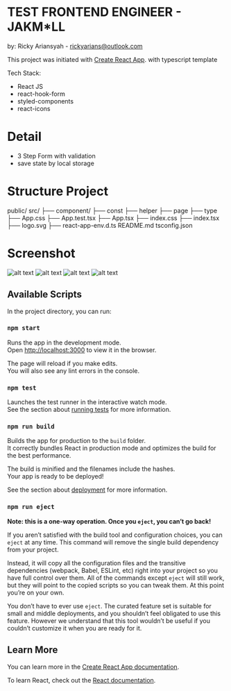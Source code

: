 
# TEST FRONTEND ENGINEER - JAKM*LL

by: Ricky Ariansyah - rickyarians@outlook.com


This project was initiated with [Create React App](https://github.com/facebook/create-react-app). with typescript template

Tech Stack:
- React JS
- react-hook-form
- styled-components
- react-icons


# Detail 

- 3 Step Form with validation
- save state by local storage

# Structure Project
public/
src/
    ├──  component/
    ├──  const
    ├──  helper
    ├──  page
    ├──  type
    ├──  App.css
    ├──  App.test.tsx
    ├──  App.tsx
    ├──  index.css
    ├──  index.tsx
    ├──  logo.svg
    ├──  react-app-env.d.ts
README.md
tsconfig.json

# Screenshot
![alt text](https://i.ibb.co/23jrJRH/page1-notvalid.png)
![alt text](https://i.ibb.co/ftJfrsQ/page1.png)
![alt text](https://i.ibb.co/HzwvTR5/page2.png)
![alt text](https://i.ibb.co/9sXbhJp/page3.png)

## Available Scripts

In the project directory, you can run:

### `npm start`

Runs the app in the development mode.\
Open [http://localhost:3000](http://localhost:3000) to view it in the browser.

The page will reload if you make edits.\
You will also see any lint errors in the console.

### `npm test`

Launches the test runner in the interactive watch mode.\
See the section about [running tests](https://facebook.github.io/create-react-app/docs/running-tests) for more information.

### `npm run build`

Builds the app for production to the `build` folder.\
It correctly bundles React in production mode and optimizes the build for the best performance.

The build is minified and the filenames include the hashes.\
Your app is ready to be deployed!

See the section about [deployment](https://facebook.github.io/create-react-app/docs/deployment) for more information.

### `npm run eject`

**Note: this is a one-way operation. Once you `eject`, you can’t go back!**

If you aren’t satisfied with the build tool and configuration choices, you can `eject` at any time. This command will remove the single build dependency from your project.

Instead, it will copy all the configuration files and the transitive dependencies (webpack, Babel, ESLint, etc) right into your project so you have full control over them. All of the commands except `eject` will still work, but they will point to the copied scripts so you can tweak them. At this point you’re on your own.

You don’t have to ever use `eject`. The curated feature set is suitable for small and middle deployments, and you shouldn’t feel obligated to use this feature. However we understand that this tool wouldn’t be useful if you couldn’t customize it when you are ready for it.

## Learn More

You can learn more in the [Create React App documentation](https://facebook.github.io/create-react-app/docs/getting-started).

To learn React, check out the [React documentation](https://reactjs.org/).
